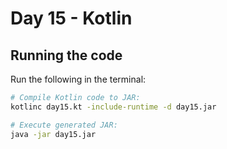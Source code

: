 # Day 15 - Kotlin

## Running the code

Run the following in the terminal:

```bash
# Compile Kotlin code to JAR:
kotlinc day15.kt -include-runtime -d day15.jar

# Execute generated JAR:
java -jar day15.jar
```
